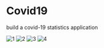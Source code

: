 # Covid19
build a covid-19 statistics application

![1](https://user-images.githubusercontent.com/63198658/196655211-258868fd-0217-4210-9310-1b14db2e2340.jpeg)
![2](https://user-images.githubusercontent.com/63198658/196655396-36d770b1-baef-41e0-b69b-ed42b82d0365.jpeg)
![3](https://user-images.githubusercontent.com/63198658/196655769-8d3af96c-b85e-48dc-a42a-46ca9678a048.jpeg)
![4](https://user-images.githubusercontent.com/63198658/196655613-32806c93-69e9-4e5a-a9bb-a56b018e461a.jpeg)
